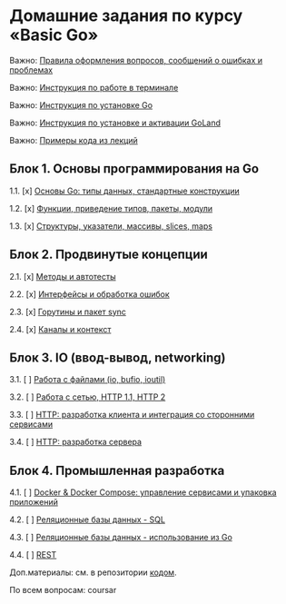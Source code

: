 # Домашние задания по курсу «Basic Go»

Важно: [Правила оформления вопросов, сообщений о ошибках и проблемах](report-requirements.md)

Важно: [Инструкция по работе в терминале](terminal.md)

Важно: [Инструкция по установке Go](go-installation.md)

Важно: [Инструкция по установке и активации GoLand](goland-installation.md)

Важно: [Примеры кода из лекций](https://github.com/netology-code/bgo-code)

## Блок 1. Основы программирования на Go

1.1. [x] [Основы Go: типы данных, стандартные конструкции](01_std)

1.2. [x] [Функции, приведение типов, пакеты, модули](02_func)

1.3. [x] [Структуры, указатели, массивы, slices, maps](03_types)

## Блок 2. Продвинутые концепции

2.1. [x] [Методы и автотесты](04_methods)

2.2. [x] [Интерфейсы и обработка ошибок](05_errors)

2.3. [x] [Горутины и пакет sync](06_goroutines)

2.4. [x] [Каналы и контекст](07_channels)

## Блок 3. IO (ввод-вывод, networking)

3.1. [ ] [Работа с файлами (io, bufio, ioutil)](08_files)

3.2. [ ] [Работа с сетью, HTTP 1.1, HTTP 2](09_network)

3.3. [ ] [HTTP: разработка клиента и интеграция со сторонними сервисами](10_client)

3.4. [ ] [HTTP: разработка сервера](11_server)

## Блок 4. Промышленная разработка

4.1. [ ] [Docker & Docker Compose: управление сервисами и упаковка приложений](12_docker)

4.2. [ ] [Реляционные базы данных - SQL](13_sql)

4.3. [ ] [Реляционные базы данных - использование из Go](14_gosql)

4.4. [ ] [REST](15_rest)

Доп.материалы: см. в репозитории [кодом](https://github.com/netology-code/bgo-code).

По всем вопросам: coursar
